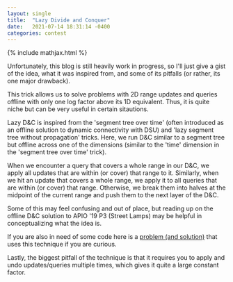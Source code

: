 ```yaml
---
layout: single
title:  "Lazy Divide and Conquer"
date:   2021-07-14 18:31:14 -0400
categories: contest
---
```


{% include mathjax.html %}

Unfortunately, this blog is still heavily work in progress, so I'll just give a gist of the idea, what it was inspired from,
 and some of its pitfalls (or rather, its one major drawback).

This trick allows us to solve problems with 2D range updates and queries offline with only one log factor above its 1D equivalent.
  Thus, it is quite niche but can be very useful in certain sitautions.

Lazy D&C is inspired from the 'segment tree over time' (often introduced as an offline solution to
dynamic connectivity with DSU) and 'lazy segment tree without propagation' tricks.  Here, we run D&C similar to a
segment tree but offline across one of the dimensions (similar to the 'time' dimension in the 'segment tree over time' trick).

When we encounter a query that covers a whole range in our D&C, we apply all updates that are within (or cover) that range to it.
Similarly, when we hit an update that covers a whole range, we apply it to all queries that are within (or cover) that range.
Otherwise, we break them into halves at the midpoint of the current range and
push them to the next layer of the D&C.

Some of this may feel confusing and out of place, but reading up on the offline D&C solution to APIO '19 P3 (Street Lamps) may be
helpful in conceptualizing what the idea is.

If you are also in need of some code here is a [problem (and solution)](https://mosesxu.ca/dmojsols/view/coci18c2p5/cpp) that uses this technique if you
are curious.

Lastly, the biggest pitfall of the technique is that it requires you to apply and undo updates/queries multiple times, which gives it
quite a large constant factor.

